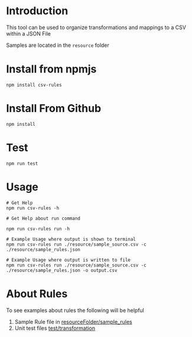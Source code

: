 # Introduction

This tool can be used to organize transformations and mappings to a CSV within a JSON File

Samples are located in the `resource` folder

# Install from npmjs

```
npm install csv-rules
```

# Install From Github

``
npm install
``

# Test

``
npm run test
``

# Usage

```
# Get Help
npm run csv-rules -h

# Get Help about run command

npm run csv-rules run -h

# Example Usage where output is shown to terminal
npm run csv-rules run ./resource/sample_source.csv -c ./resource/sample_rules.json

# Example Usage where output is written to file
npm run csv-rules run ./resource/sample_source.csv -c ./resource/sample_rules.json -o output.csv
```

# About Rules

To see examples about rules the following will be helpful

1. Sample Rule file in [resourceFolder/sample_rules](./resource/sample_rules.json)
2. Unit test files [test/transformation](./test/transformation)